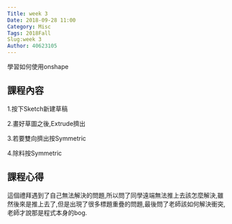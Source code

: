 ```yaml
---
Title: week 3
Date: 2018-09-28 11:00
Category: Misc
Tags: 2018Fall
Slug:week 3
Author: 40623105
---
```


學習如何使用onshape

<!-- PELICAN_END_SUMMARY -->

課程內容
----

1.按下Sketch新建草稿

2.畫好草圖之後,Extrude擠出

3.若要雙向擠出按Symmetric

4.除料按Symmetric



課程心得
----

這個禮拜遇到了自己無法解決的問題,所以問了同學遠端無法推上去該怎麼解決,雖然後來是推上去了,但是出現了很多標題重疊的問題,最後問了老師該如何解決衝突,老師才說那是程式本身的bog.


